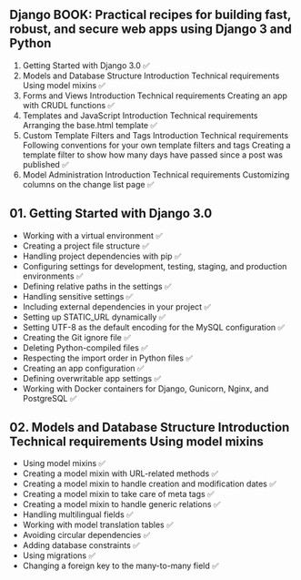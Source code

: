 ## Django BOOK: Practical recipes for building fast, robust, and secure web apps using Django 3 and Python


01. Getting Started with Django 3.0 ✅
02. Models and Database Structure Introduction Technical requirements Using model mixins ✅
03. Forms and Views Introduction Technical requirements Creating an app with CRUDL functions ✅
04. Templates and JavaScript Introduction Technical requirements Arranging the base.html template ✅
05. Custom Template Filters and Tags Introduction Technical requirements Following conventions for your own template filters and tags Creating a template filter to show how many days have passed since a post was published ✅
06. Model Administration Introduction Technical requirements Customizing columns on the change list page ✅


## 01. Getting Started with Django 3.0

- Working with a virtual environment ✅
- Creating a project file structure ✅
- Handling project dependencies with pip ✅
- Configuring settings for development, testing, staging, and production environments ✅
- Defining relative paths in the settings ✅
- Handling sensitive settings ✅
- Including external dependencies in your project ✅
- Setting up STATIC_URL dynamically ✅
- Setting UTF-8 as the default encoding for the MySQL configuration ✅
- Creating the Git ignore file ✅
- Deleting Python-compiled files ✅
- Respecting the import order in Python files ✅
- Creating an app configuration ✅
- Defining overwritable app settings ✅
- Working with Docker containers for Django, Gunicorn, Nginx, and PostgreSQL ✅


## 02. Models and Database Structure Introduction Technical requirements Using model mixins

- Using model mixins ✅
- Creating a model mixin with URL-related methods ✅
- Creating a model mixin to handle creation and modification dates ✅
- Creating a model mixin to take care of meta tags ✅
- Creating a model mixin to handle generic relations ✅
- Handling multilingual fields ✅
- Working with model translation tables ✅
- Avoiding circular dependencies ✅
- Adding database constraints ✅
- Using migrations ✅
- Changing a foreign key to the many-to-many field ✅